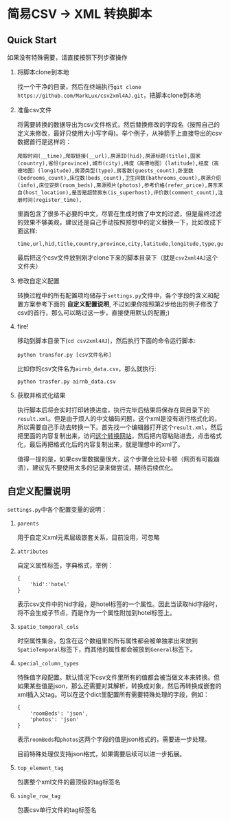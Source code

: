 # 简易CSV -> XML 转换脚本

## Quick Start

如果没有特殊需要，请直接按照下列步骤操作

1. 将脚本clone到本地

    找一个干净的目录，然后在终端执行`git clone https://github.com/MarkLux/csv2xml4AJ.git`，把脚本clone到本地

2. 准备csv文件

    将需要转换的数据导出为csv文件格式，然后替换修改的字段名（按照自己的定义来修改，最好只使用大小写字母)。举个例子，从神箭手上直接导出的csv数据首行是这样的：

    ```
    爬取时间(__time),爬取链接(__url),房源ID(hid),房源标题(title),国家(country),省份(province),城市(city),纬度（高德地图）(latitude),经度（高德地图）(longitude),房源类型(type),房客数(guests_count),卧室数(bedrooms_count),床位数(beds_count),卫生间数(bathrooms_count),房源介绍(info),床位安排(room_beds),房源照片(photos),参考价格(refer_price),房东来自(host_location),是否是超赞房东(is_superhost),评价数(comment_count),注册时间(register_time),
    ```

    里面包含了很多不必要的中文，尽管在生成时做了中文的过滤，但是最终过滤的效果不够美观，建议还是自己手动按照预想中的定义替换一下，比如改成下面这样:

    ```
    time,url,hid,title,country,province,city,latitude,longitude,type,guestsCount,bedroomsCount,bedsCount,bathroomsCount,info,roomBeds,photos,referPrice,hostLocation,isSuperhost,commentCount,registerTime,
    ```

    最后把这个csv文件放到刚才clone下来的脚本目录下（就是`csv2xml4AJ`这个文件夹）

3. 修改自定义配置

    转换过程中的所有配置项均储存于`settings.py`文件中，各个字段的含义和配置方案参考下面的 **自定义配置说明**, 不过如果你按照第2步给出的例子修改了csv的首行，那么可以略过这一步，直接使用默认的配置;)

4. fire!

    移动到脚本目录下(`cd csv2xml4AJ`)，然后执行下面的命令运行脚本:

    ```
    python transfer.py [csv文件名称]
    ```

    比如你的csv文件名为`airnb_data.csv`，那么就执行:

    ```
    python trasfer.py airnb_data.csv
    ```

5. 获取并格式化结果

    执行脚本后将会实时打印转换进度，执行完毕后结果将保存在同目录下的`result.xml`。但是由于烦人的中文编码问题，这个xml是没有进行格式化的，所以需要自己手动去转换一下。首先找一个编辑器打开这个`result.xml`，然后把里面的内容复制出来，访问[这个转换网站](http://www.bejson.com/otherformat/xml/)，然后把内容粘贴进去，点击格式化，最后再把格式化后的内容复制出来，就是理想中的xml了。

    值得一提的是，如果csv里数据量很大，这个步骤会比较卡顿（网页有可能崩溃），建议先不要使用太多的记录来做尝试，期待后续优化。

## 自定义配置说明

`settings.py`中各个配置变量的说明：

1. `parents`

    用于自定义xml元素层级嵌套关系，目前没用，可忽略

2. `attributes`

    自定义属性标签，字典格式，举例：

    ```
    {
        'hid':'hotel'
    }
    ```

    表示csv文件中的hid字段，是hotel标签的一个属性。因此当读取hid字段时，将不会生成子节点，而是作为一个属性附加到hotel标签上。

3. `spatio_temporal_cols`

    时空属性集合，包含在这个数组里的所有属性都会被单独拿出来放到`SpatioTemporal`标签下，而其他的属性都会被放到`General`标签下。

4. `special_column_types`

    特殊值字段配置。默认情况下csv文件里所有的值都会被当做文本来转换。但如果某些值是json，那么还需要对其解析，转换成对象，然后再转换成嵌套的xml插入父tag。可以在这个dict里配置所有需要特殊处理的字段，例如：

    ```
    {
        'roomBeds': 'json',
        'photos': 'json'
    }
    ```

    表示`roomBeds`和`photos`这两个字段的值是json格式的，需要进一步处理。

    目前特殊处理仅支持json格式，如果需要后续可以进一步拓展。

5. `top_element_tag`

    包裹整个xml文件的最顶级的tag标签名

6. `single_row_tag`

    包裹csv单行文件的tag标签名